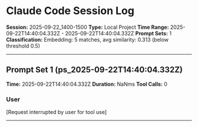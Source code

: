 # Claude Code Session Log

**Session:** 2025-09-22_1400-1500
**Type:** Local Project
**Time Range:** 2025-09-22T14:40:04.332Z - 2025-09-22T14:40:04.332Z
**Prompt Sets:** 1
**Classification:** Embedding: 5 matches, avg similarity: 0.313 (below threshold 0.5)

---

## Prompt Set 1 (ps_2025-09-22T14:40:04.332Z)

**Time:** 2025-09-22T14:40:04.332Z
**Duration:** NaNms
**Tool Calls:** 0

### User

[Request interrupted by user for tool use]

---

